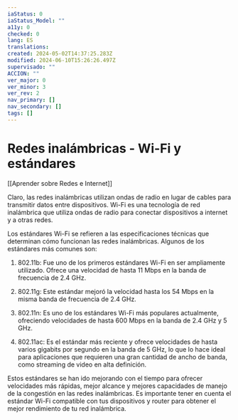 ```yaml
---
iaStatus: 0
iaStatus_Model: ""
a11y: 0
checked: 0
lang: ES
translations: 
created: 2024-05-02T14:37:25.283Z
modified: 2024-06-10T15:26:26.497Z
supervisado: ""
ACCION: ""
ver_major: 0
ver_minor: 3
ver_rev: 2
nav_primary: []
nav_secondary: []
tags: []
---
```

# Redes inalámbricas - Wi-Fi y estándares

[[Aprender sobre Redes e Internet]]

Claro, las redes inalámbricas utilizan ondas de radio en lugar de cables para transmitir datos entre dispositivos. Wi-Fi es una tecnología de red inalámbrica que utiliza ondas de radio para conectar dispositivos a internet y a otras redes. 

Los estándares Wi-Fi se refieren a las especificaciones técnicas que determinan cómo funcionan las redes inalámbricas. Algunos de los estándares más comunes son:

1. 802.11b: Fue uno de los primeros estándares Wi-Fi en ser ampliamente utilizado. Ofrece una velocidad de hasta 11 Mbps en la banda de frecuencia de 2.4 GHz.

2. 802.11g: Este estándar mejoró la velocidad hasta los 54 Mbps en la misma banda de frecuencia de 2.4 GHz.

3. 802.11n: Es uno de los estándares Wi-Fi más populares actualmente, ofreciendo velocidades de hasta 600 Mbps en la banda de 2.4 GHz y 5 GHz.

4. 802.11ac: Es el estándar más reciente y ofrece velocidades de hasta varios gigabits por segundo en la banda de 5 GHz, lo que lo hace ideal para aplicaciones que requieren una gran cantidad de ancho de banda, como streaming de video en alta definición.

Estos estándares se han ido mejorando con el tiempo para ofrecer velocidades más rápidas, mejor alcance y mejores capacidades de manejo de la congestión en las redes inalámbricas. Es importante tener en cuenta el estándar Wi-Fi compatible con tus dispositivos y router para obtener el mejor rendimiento de tu red inalámbrica.

